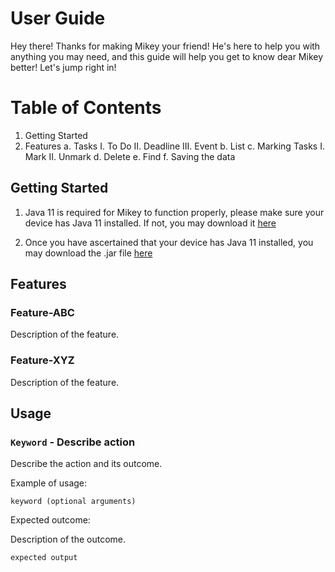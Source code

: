 # User Guide
Hey there! Thanks for making Mikey your friend! He's here to help you with anything you may need, and this guide will help you get to know dear Mikey better! Let's jump right in!

# Table of Contents
1. Getting Started
2. Features
  a. Tasks
    I. To Do
    II. Deadline
    III. Event
  b. List
  c. Marking Tasks
    I. Mark
    II. Unmark
  d. Delete
  e. Find
  f. Saving the data
  
## Getting Started
1. Java 11 is required for Mikey to function properly, please make sure your device has Java 11 installed. If not, you may download it [here](https://www.oracle.com/sg/java/technologies/downloads/#java11)

2. Once you have ascertained that your device has Java 11 installed, you may download the .jar file [here]()
## Features 

### Feature-ABC

Description of the feature.

### Feature-XYZ

Description of the feature.

## Usage

### `Keyword` - Describe action

Describe the action and its outcome.

Example of usage: 

`keyword (optional arguments)`

Expected outcome:

Description of the outcome.

```
expected output
```
